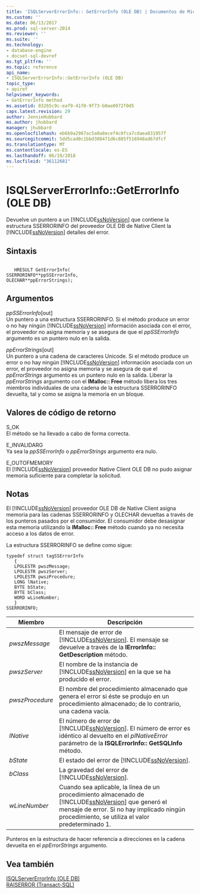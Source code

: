 ```yaml
---
title: 'ISQLServerErrorInfo:: GetErrorInfo (OLE DB) | Documentos de Microsoft'
ms.custom: ''
ms.date: 06/13/2017
ms.prod: sql-server-2014
ms.reviewer: ''
ms.suite: ''
ms.technology:
- database-engine
- docset-sql-devref
ms.tgt_pltfrm: ''
ms.topic: reference
api_name:
- ISQLServerErrorInfo::GetErrorInfo (OLE DB)
topic_type:
- apiref
helpviewer_keywords:
- GetErrorInfo method
ms.assetid: 83265c9c-eaf9-41f0-9f73-b0ae0972f0d5
caps.latest.revision: 29
author: JennieHubbard
ms.author: jhubbard
manager: jhubbard
ms.openlocfilehash: eb6b9a2967ac5a0a8ecef4c0fca7cdaea831957f
ms.sourcegitcommit: 5dd5cad0c1bbd308471d6c885f516948ad67dfcf
ms.translationtype: MT
ms.contentlocale: es-ES
ms.lasthandoff: 06/19/2018
ms.locfileid: "36112681"
---
```

# <a name="isqlservererrorinfogeterrorinfo-ole-db"></a>ISQLServerErrorInfo::GetErrorInfo (OLE DB)
  Devuelve un puntero a un [!INCLUDE[ssNoVersion](../../includes/ssnoversion-md.md)] que contiene la estructura SSERRORINFO del proveedor OLE DB de Native Client la [!INCLUDE[ssNoVersion](../../includes/ssnoversion-md.md)] detalles del error.  
  
## <a name="syntax"></a>Sintaxis  
  
```  
  
   HRESULT GetErrorInfo(  
SSERRORINFO**ppSSErrorInfo,  
OLECHAR**ppErrorStrings);  
```  
  
## <a name="arguments"></a>Argumentos  
 *ppSSErrorInfo*[out]  
 Un puntero a una estructura SSERRORINFO. Si el método produce un error o no hay ningún [!INCLUDE[ssNoVersion](../../includes/ssnoversion-md.md)] información asociada con el error, el proveedor no asigna memoria y se asegura de que el *ppSSErrorInfo* argumento es un puntero nulo en la salida.  
  
 *ppErrorStrings*[out]  
 Un puntero a una cadena de caracteres Unicode. Si el método produce un error o no hay ningún [!INCLUDE[ssNoVersion](../../includes/ssnoversion-md.md)] información asociada con un error, el proveedor no asigna memoria y se asegura de que el *ppErrorStrings* argumento es un puntero nulo en la salida. Liberar la *ppErrorStrings* argumento con el **IMalloc:: Free** método libera los tres miembros individuales de una cadena de la estructura SSERRORINFO devuelta, tal y como se asigna la memoria en un bloque.  
  
## <a name="return-code-values"></a>Valores de código de retorno  
 S_OK  
 El método se ha llevado a cabo de forma correcta.  
  
 E_INVALIDARG  
 Ya sea la *ppSSErrorInfo* o *ppErrorStrings* argumento era nulo.  
  
 E_OUTOFMEMORY  
 El [!INCLUDE[ssNoVersion](../../includes/ssnoversion-md.md)] proveedor Native Client OLE DB no pudo asignar memoria suficiente para completar la solicitud.  
  
## <a name="remarks"></a>Notas  
 El [!INCLUDE[ssNoVersion](../../includes/ssnoversion-md.md)] proveedor OLE DB de Native Client asigna memoria para las cadenas SSERRORINFO y OLECHAR devueltas a través de los punteros pasados por el consumidor. El consumidor debe desasignar esta memoria utilizando la **IMalloc:: Free** método cuando ya no necesita acceso a los datos de error.  
  
 La estructura SSERRORINFO se define como sigue:  
  
```  
typedef struct tagSSErrorInfo  
   {  
   LPOLESTR pwszMessage;  
   LPOLESTR pwszServer;  
   LPOLESTR pwszProcedure;  
   LONG lNative;  
   BYTE bState;  
   BYTE bClass;  
   WORD wLineNumber;  
   }  
SSERRORINFO;  
```  
  
|Miembro|Descripción|  
|------------|-----------------|  
|*pwszMessage*|El mensaje de error de [!INCLUDE[ssNoVersion](../../includes/ssnoversion-md.md)]. El mensaje se devuelve a través de la **IErrorInfo:: GetDescription** método.|  
|*pwszServer*|El nombre de la instancia de [!INCLUDE[ssNoVersion](../../includes/ssnoversion-md.md)] en la que se ha producido el error.|  
|*pwszProcedure*|El nombre del procedimiento almacenado que genera el error si éste se produjo en un procedimiento almacenado; de lo contrario, una cadena vacía.|  
|*lNative*|El número de error de [!INCLUDE[ssNoVersion](../../includes/ssnoversion-md.md)]. El número de error es idéntico al devuelto en el *plNativeError* parámetro de la **ISQLErrorInfo:: GetSQLInfo** método.|  
|*bState*|El estado del error de [!INCLUDE[ssNoVersion](../../includes/ssnoversion-md.md)].|  
|*bClass*|La gravedad del error de [!INCLUDE[ssNoVersion](../../includes/ssnoversion-md.md)].|  
|*wLineNumber*|Cuando sea aplicable, la línea de un procedimiento almacenado de [!INCLUDE[ssNoVersion](../../includes/ssnoversion-md.md)] que generó el mensaje de error. Si no hay implicado ningún procedimiento, se utiliza el valor predeterminado 1.|  
  
 Punteros en la estructura de hacer referencia a direcciones en la cadena devuelta en el *ppErrorStrings* argumento.  
  
## <a name="see-also"></a>Vea también  
 [ISQLServerErrorInfo &#40;OLE DB&#41;](../../database-engine/dev-guide/isqlservererrorinfo-ole-db.md)   
 [RAISERROR &#40;Transact-SQL&#41;](/sql/t-sql/language-elements/raiserror-transact-sql)  
  
  
